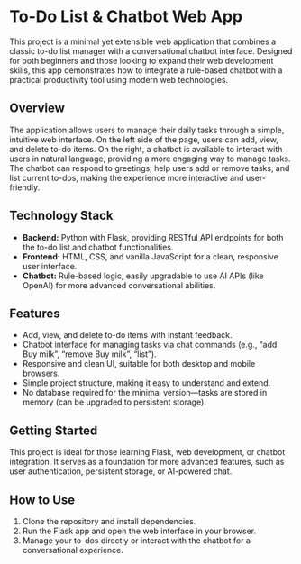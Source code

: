 # To-Do List & Chatbot Web App

This project is a minimal yet extensible web application that combines a classic to-do list manager with a conversational chatbot interface. Designed for both beginners and those looking to expand their web development skills, this app demonstrates how to integrate a rule-based chatbot with a practical productivity tool using modern web technologies.

## Overview

The application allows users to manage their daily tasks through a simple, intuitive web interface. On the left side of the page, users can add, view, and delete to-do items. On the right, a chatbot is available to interact with users in natural language, providing a more engaging way to manage tasks. The chatbot can respond to greetings, help users add or remove tasks, and list current to-dos, making the experience more interactive and user-friendly.

## Technology Stack

- **Backend:** Python with Flask, providing RESTful API endpoints for both the to-do list and chatbot functionalities.
- **Frontend:** HTML, CSS, and vanilla JavaScript for a clean, responsive user interface.
- **Chatbot:** Rule-based logic, easily upgradable to use AI APIs (like OpenAI) for more advanced conversational abilities.

## Features

- Add, view, and delete to-do items with instant feedback.
- Chatbot interface for managing tasks via chat commands (e.g., “add Buy milk”, “remove Buy milk”, “list”).
- Responsive and clean UI, suitable for both desktop and mobile browsers.
- Simple project structure, making it easy to understand and extend.
- No database required for the minimal version—tasks are stored in memory (can be upgraded to persistent storage).

## Getting Started

This project is ideal for those learning Flask, web development, or chatbot integration. It serves as a foundation for more advanced features, such as user authentication, persistent storage, or AI-powered chat.

## How to Use

1. Clone the repository and install dependencies.
2. Run the Flask app and open the web interface in your browser.
3. Manage your to-dos directly or interact with the chatbot for a conversational experience. 
